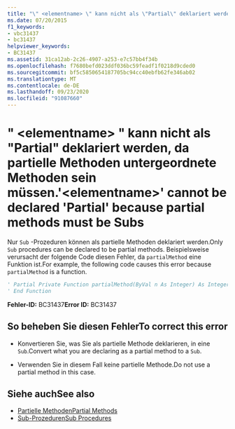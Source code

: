 ```yaml
---
title: "\" <elementname> \" kann nicht als \"Partial\" deklariert werden, da partielle Methoden untergeordnete Methoden sein müssen."
ms.date: 07/20/2015
f1_keywords:
- vbc31437
- bc31437
helpviewer_keywords:
- BC31437
ms.assetid: 31ca12ab-2c26-4907-a253-e7c57bb4f34b
ms.openlocfilehash: f7680befd023ddf036bc59feadf1f0218d9cded0
ms.sourcegitcommit: bf5c5850654187705bc94cc40ebfb62fe346ab02
ms.translationtype: MT
ms.contentlocale: de-DE
ms.lasthandoff: 09/23/2020
ms.locfileid: "91087660"
---
```

# <a name="elementname-cannot-be-declared-partial-because-partial-methods-must-be-subs"></a><span data-ttu-id="848e4-102">" \<elementname> " kann nicht als "Partial" deklariert werden, da partielle Methoden untergeordnete Methoden sein müssen.</span><span class="sxs-lookup"><span data-stu-id="848e4-102">'\<elementname>' cannot be declared 'Partial' because partial methods must be Subs</span></span>

<span data-ttu-id="848e4-103">Nur `Sub` -Prozeduren können als partielle Methoden deklariert werden.</span><span class="sxs-lookup"><span data-stu-id="848e4-103">Only `Sub` procedures can be declared to be partial methods.</span></span> <span data-ttu-id="848e4-104">Beispielsweise verursacht der folgende Code diesen Fehler, da `partialMethod` eine Funktion ist.</span><span class="sxs-lookup"><span data-stu-id="848e4-104">For example, the following code causes this error because `partialMethod` is a function.</span></span>  
  
```vb  
' Partial Private Function partialMethod(ByVal n As Integer) As Integer  
' End Function  
```  
  
 <span data-ttu-id="848e4-105">**Fehler-ID:** BC31437</span><span class="sxs-lookup"><span data-stu-id="848e4-105">**Error ID:** BC31437</span></span>  
  
## <a name="to-correct-this-error"></a><span data-ttu-id="848e4-106">So beheben Sie diesen Fehler</span><span class="sxs-lookup"><span data-stu-id="848e4-106">To correct this error</span></span>  
  
- <span data-ttu-id="848e4-107">Konvertieren Sie, was Sie als partielle Methode deklarieren, in eine `Sub`.</span><span class="sxs-lookup"><span data-stu-id="848e4-107">Convert what you are declaring as a partial method to a `Sub`.</span></span>  
  
- <span data-ttu-id="848e4-108">Verwenden Sie in diesem Fall keine partielle Methode.</span><span class="sxs-lookup"><span data-stu-id="848e4-108">Do not use a partial method in this case.</span></span>  
  
## <a name="see-also"></a><span data-ttu-id="848e4-109">Siehe auch</span><span class="sxs-lookup"><span data-stu-id="848e4-109">See also</span></span>

- [<span data-ttu-id="848e4-110">Partielle Methoden</span><span class="sxs-lookup"><span data-stu-id="848e4-110">Partial Methods</span></span>](../programming-guide/language-features/procedures/partial-methods.md)
- [<span data-ttu-id="848e4-111">Sub-Prozeduren</span><span class="sxs-lookup"><span data-stu-id="848e4-111">Sub Procedures</span></span>](../programming-guide/language-features/procedures/sub-procedures.md)
